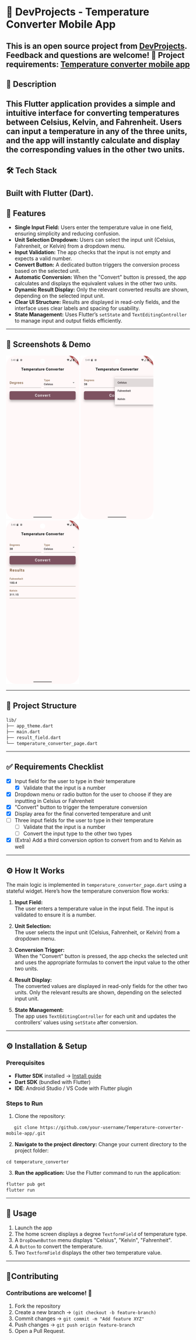 # 📰 DevProjects - Temperature Converter Mobile App

This is an open source project from [DevProjects](http://www.codementor.io/projects). Feedback and questions are welcome!
🔗 Project requirements: [Temperature converter mobile app](https://www.codementor.io/projects/mobile/temperature-converter-mobile-app-atx32h5e71)
---

## 📖 Description
This Flutter application provides a simple and intuitive interface for converting temperatures between Celsius, Kelvin, and Fahrenheit. Users can input a temperature in any of the three units, and the app will instantly calculate and display the corresponding values in the other two units.
---

## 🛠️ Tech Stack
Built with **Flutter** (Dart). 
---

## 🚀 Features
- **Single Input Field:** Users enter the temperature value in one field, ensuring simplicity and reducing confusion.
- **Unit Selection Dropdown:** Users can select the input unit (Celsius, Fahrenheit, or Kelvin) from a dropdown menu.
- **Input Validation:** The app checks that the input is not empty and expects a valid number.
- **Convert Button:** A dedicated button triggers the conversion process based on the selected unit.
- **Automatic Conversion:** When the "Convert" button is pressed, the app calculates and displays the equivalent values in the other two units.
- **Dynamic Result Display:** Only the relevant converted results are shown, depending on the selected input unit.
- **Clear UI Structure:** Results are displayed in read-only fields, and the interface uses clear labels and spacing for usability.
- **State Management:** Uses Flutter’s `setState` and `TextEditingController` to manage input and output fields efficiently.
---

## 📸 Screenshots & Demo

<img src="assets/screenshot_main_screen.png" alt="App Main Screen" width="200"/>
<img src="assets/screenshot_temperature_converter_type.png" alt="App Feature - Temperature Converter Types" width="200"/>
<img src="assets/screenshot_temperature_converter.png" alt="App Feature - Temperature Converter" width="200"/>

---

## 📂 Project Structure
```
lib/
├── app_theme.dart
├── main.dart
├── result_field.dart
└── temperature_converter_page.dart
```

---
## ✅ Requirements Checklist

- [x] Input field for the user to type in their temperature
    - [x] Validate that the input is a number
- [x] Dropdown menu or radio button for the user to choose if they are inputting in Celsius or Fahrenheit
- [x] "Convert" button to trigger the temperature conversion
- [x] Display area for the final converted temperature and unit
- [ ] Three input fields for the user to type in their temperature
    - [ ] Validate that the input is a number
    - [ ] Convert the input type to the other two types 
- [x] (Extra) Add a third conversion option to convert from and to Kelvin as well
---

## ⚙️ How It Works

The main logic is implemented in `temperature_converter_page.dart` using a stateful widget. Here’s how the temperature conversion flow works:

1. **Input Field:**  
   The user enters a temperature value in the input field. The input is validated to ensure it is a number.

2. **Unit Selection:**  
   The user selects the input unit (Celsius, Fahrenheit, or Kelvin) from a dropdown menu.

3. **Conversion Trigger:**  
   When the "Convert" button is pressed, the app checks the selected unit and uses the appropriate formulas to convert the input value to the other two units.

4. **Result Display:**  
   The converted values are displayed in read-only fields for the other two units. Only the relevant results are shown, depending on the selected input unit.

5. **State Management:**  
   The app uses `TextEditingController` for each unit and updates the controllers’ values using `setState` after conversion.
---

## ⚙️ Installation & Setup

### Prerequisites
- **Flutter SDK** installed → [Install guide](https://flutter.dev/docs/get-started/install)
- **Dart SDK** (bundled with Flutter)
- **IDE**: Android Studio / VS Code with Flutter plugin

### Steps to Run
1. Clone the repository:
```
   git clone https://github.com/your-username/Temperature-converter-mobile-app/.git
```

2.  **Navigate to the project directory:**
    Change your current directory to the project folder:
```
cd temperature_converter
```    

3.  **Run the application:**
    Use the Flutter command to run the application:

```
flutter pub get
flutter run    
```
---

## 📖 Usage
1. Launch the app
2. The home screen displays a degree `TextformField` of temperature type.
3. A `DropDownButton` menu displays "Celsius", "Kelvin", "Fahrenheit".
4. A `Button` to convert the temperature.
5. Two `TextformField` displays the other two temperature value.
---

## 🤝Contributing

### Contributions are welcome! 🎉

1. Fork the repository
2. Create a new branch → `(git checkout -b feature-branch)`
3. Commit changes → `git commit -m "Add feature XYZ"`
4. Push changes → `git push origin feature-branch`
5. Open a Pull Request.

